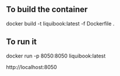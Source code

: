 To build the container
---
docker build -t liquibook:latest -f Dockerfile .

To run it
---
docker run -p 8050:8050 liquibook:latest


http://localhost:8050
